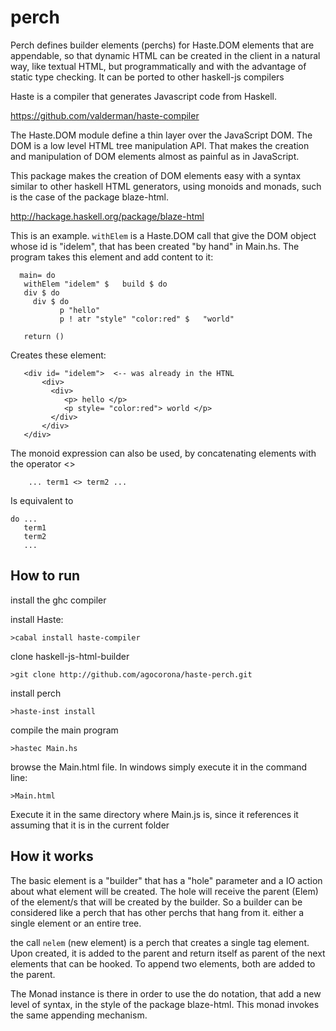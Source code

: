 perch
=================

Perch defines builder elements (perchs) for Haste.DOM elements that are appendable, so that dynamic HTML can be created in the client in a natural way, like textual HTML, but programmatically and with the advantage of static type checking. It can be ported to other haskell-js compilers

Haste is a compiler that generates Javascript code from Haskell.

https://github.com/valderman/haste-compiler

The Haste.DOM module define a thin layer over the JavaScript DOM. The DOM is a low level HTML tree manipulation API. That makes the creation and manipulation of DOM elements almost as painful as in JavaScript.

This package makes the creation of DOM elements easy with a syntax  similar to other haskell HTML generators, using monoids and monads, such is the case of the package blaze-html.

http://hackage.haskell.org/package/blaze-html

This is an example. `withElem`  is a Haste.DOM call that give the DOM object whose id is "idelem", that has been created "by hand" in Main.hs. The program takes this element and add content to it:

      main= do
       withElem "idelem" $   build $ do
       div $ do
         div $ do
               p "hello"
               p ! atr "style" "color:red" $   "world" 

       return ()

Creates these element:

       <div id= "idelem">  <-- was already in the HTNL
           <div>
             <div>
                <p> hello </p>
                <p style= "color:red"> world </p>
             </div>
           </div>
       </div>

       
       

The  monoid expression can also be used, by concatenating elements with the operator <>

        ... term1 <> term2 ...
      
      
Is equivalent to

    do ...
       term1
       term2
       ...

How to run
----------

install the ghc compiler

install Haste:

    >cabal install haste-compiler

clone haskell-js-html-builder
  
    >git clone http://github.com/agocorona/haste-perch.git
    
install perch

    >haste-inst install

compile the main program

    >hastec Main.hs
    
browse the Main.html file. In windows simply execute it in the command line:

    >Main.html

Execute it in the same directory where Main.js is, since it references it assuming that it is in the current folder




How it works
------------


The basic element is a "builder" that has a "hole" parameter and a IO action about what element will be created. The hole will receive the parent (Elem) of the element/s that will be created by the builder. So a builder can be considered like a perch that has other perchs that hang from it. either a single element or an entire tree.

the call `nelem` (new element) is a perch that creates a single tag element. Upon created, it  is added to the parent and return itself as parent of the next elements that can be hooked. To append two elements, both are added to the parent.

The Monad instance is there in order to use the do notation, that add a new level of syntax, in the style of the package blaze-html. This monad invokes the same appending mechanism.
